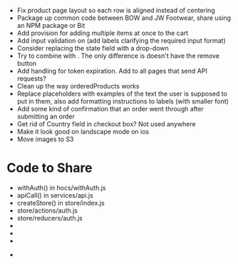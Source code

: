 - Fix product page layout so each row is aligned instead of centering
- Package up common code between BOW and JW Footwear, share using an NPM package or Bit
- Add provision for adding multiple items at once to the cart
- Add input validation on <CheckoutPage> (add labels clarifying the required input format)
- Consider replacing the <CheckoutPage> state field with a drop-down
- Try to combine <CartItem> with <OrderItem>.  The only difference is <OrderItem> doesn't have the remove button
- Add handling for token expiration.  Add <Message> to all pages that send API requests?
- Clean up the way orderedProducts works
- Replace placeholders with examples of the text the user is supposed to put in them, also add formatting instructions to labels (with smaller font)
- Add some kind of confirmation that an order went through after submitting an order
- Get rid of Country field in checkout box?  Not used anywhere
- Make it look good on landscape mode on ios
- Move images to S3

# Code to Share
- withAuth() in hocs/withAuth.js
- apiCall() in services/api.js
- createStore() in store/index.js
- store/actions/auth.js
- store/reducers/auth.js
- <Message>
- <Navbar>
- <Footer>
- <Form>
